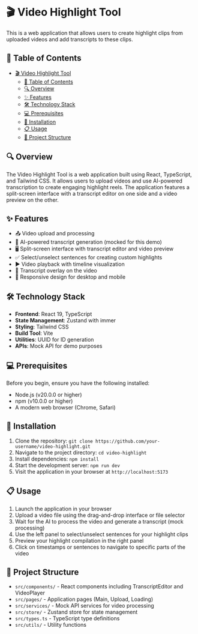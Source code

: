 # 🎬 Video Highlight Tool

This is a web application that allows users to create highlight clips from uploaded videos and add transcripts to these clips.

## 📑 Table of Contents

- [🎬 Video Highlight Tool](#-video-highlight-tool)
  - [📑 Table of Contents](#-table-of-contents)
  - [🔍 Overview](#-overview)
  - [✨ Features](#-features)
  - [🛠️ Technology Stack](#️-technology-stack)
  - [💻 Prerequisites](#-prerequisites)
  - [🚀 Installation](#-installation)
  - [📋 Usage](#-usage)
  - [📂 Project Structure](#-project-structure)

## 🔍 Overview

The Video Highlight Tool is a web application built using React, TypeScript, and Tailwind CSS. It allows users to upload videos and use AI-powered transcription to create engaging highlight reels. The application features a split-screen interface with a transcript editor on one side and a video preview on the other.

## ✨ Features

- 📤 Video upload and processing
- 🤖 AI-powered transcript generation (mocked for this demo)
- 🖥️ Split-screen interface with transcript editor and video preview
- ✅ Select/unselect sentences for creating custom highlights
- ▶️ Video playback with timeline visualization
- 💬 Transcript overlay on the video
- 📱 Responsive design for desktop and mobile

## 🛠️ Technology Stack

- **Frontend**: React 19, TypeScript
- **State Management**: Zustand with immer
- **Styling**: Tailwind CSS
- **Build Tool**: Vite
- **Utilities**: UUID for ID generation
- **APIs**: Mock API for demo purposes

## 💻 Prerequisites

Before you begin, ensure you have the following installed:
- Node.js (v20.0.0 or higher)
- npm (v10.0.0 or higher)
- A modern web browser (Chrome, Safari)

## 🚀 Installation

1. Clone the repository: `git clone https://github.com/your-username/video-highlight.git`
2. Navigate to the project directory: `cd video-highlight`
3. Install dependencies: `npm install`
4. Start the development server: `npm run dev`
5. Visit the application in your browser at `http://localhost:5173`

## 📋 Usage

1. Launch the application in your browser
2. Upload a video file using the drag-and-drop interface or file selector
3. Wait for the AI to process the video and generate a transcript (mock processing)
4. Use the left panel to select/unselect sentences for your highlight clips
5. Preview your highlight compilation in the right panel
6. Click on timestamps or sentences to navigate to specific parts of the video

## 📂 Project Structure

- `src/components/` - React components including TranscriptEditor and VideoPlayer
- `src/pages/` - Application pages (Main, Upload, Loading)
- `src/services/` - Mock API services for video processing
- `src/store/` - Zustand store for state management
- `src/types.ts` - TypeScript type definitions
- `src/utils/` - Utility functions

